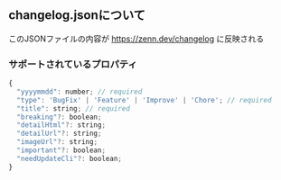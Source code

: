## changelog.jsonについて

このJSONファイルの内容が https://zenn.dev/changelog に反映される

### サポートされているプロパティ

```js
{
  "yyyymmdd": number; // required
  "type": 'BugFix' | 'Feature' | 'Improve' | 'Chore'; // required
  "title": string; // required
  "breaking"?: boolean;
  "detailHtml"?: string;
  "detailUrl"?: string;
  "imageUrl"?: string;
  "important"?: boolean;
  "needUpdateCli"?: boolean;
}
```


